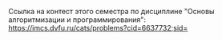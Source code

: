 Ссылка на контест этого семестра по дисциплине "Основы алгоритмизации и программирования":
https://imcs.dvfu.ru/cats/problems?cid=6637732;sid= 
